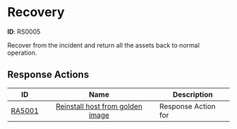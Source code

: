 # Recovery 

**ID**: RS0005

Recover from the incident and return all the assets back to normal operation.
## Response Actions

| ID    | Name     | Description |
|:-----:|:--------:|-------------|
| [RA5001](../Response_Actions/RA_5001_reinstall_host_from_golden_image.md) | [ Reinstall host from golden image](../Response_Actions/RA_5001_reinstall_host_from_golden_image.md) | Response Action for |
